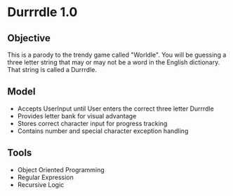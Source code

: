 # Durrrdle 1.0

## Objective

This is a parody to the trendy game called "Worldle". You will be guessing a three letter string that may or may not be a word in the English dictionary. That string is called a Durrrdle.

## Model

- Accepts UserInput until User enters the correct three letter Durrrdle
- Provides letter bank for visual advantage
- Stores correct character input for progress tracking
- Contains number and special character exception handling

## Tools

- Object Oriented Programming
- Regular Expression
- Recursive Logic